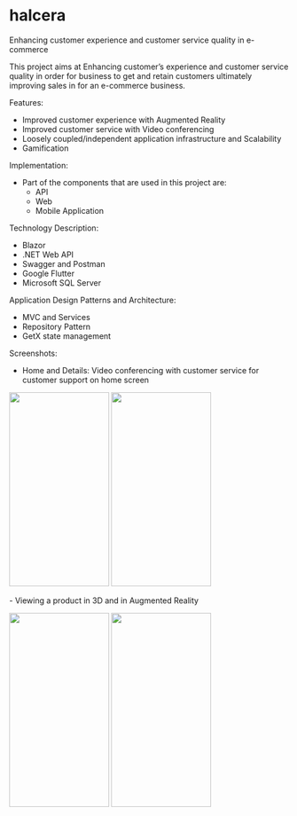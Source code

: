 # halcera

Enhancing customer experience and customer service quality in e-commerce

This project aims at Enhancing customer’s experience and customer service 
quality in order for business to get and retain customers ultimately improving sales in for an e-commerce business.

Features:
- Improved customer experience with Augmented Reality
- Improved customer service with Video conferencing
- Loosely coupled/independent application infrastructure and Scalability
- Gamification

Implementation:
- Part of the components that are used in this project are:
  - API
  - Web
  - Mobile Application

Technology Description:
  - Blazor
  - .NET Web API
  - Swagger and Postman
  - Google Flutter
  - Microsoft SQL Server

Application Design Patterns and Architecture:
  - MVC and Services
  - Repository Pattern
  - GetX state management

Screenshots: <br>
- Home and Details: Video conferencing with customer service for customer support on home screen<br>
<p>
  <img src="https://github.com/abdul-matin0/halcera/blob/main/assets/documentation/video-conferencing.jpg" height="350px" width="180px">
  <img src="https://github.com/abdul-matin0/halcera/blob/main/assets/documentation/details.png" height="350px" width="180px">
 </p>
 - Viewing a product in 3D and in Augmented Reality<br>
 <p>
  <img src="https://github.com/abdul-matin0/halcera/blob/main/assets/documentation/3d-view.jpg" height="350px" width="180px">
  <img src="https://github.com/abdul-matin0/halcera/blob/main/assets/documentation/ar-view.jpg" height="350px" width="180px">
</p>
<br>
